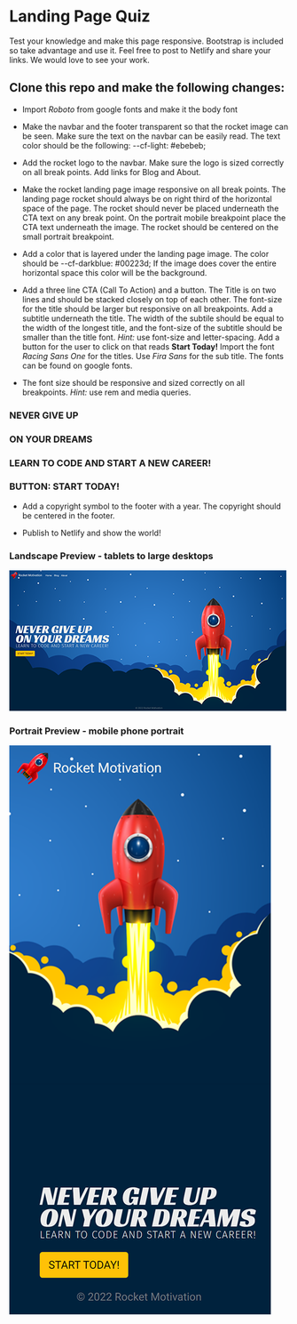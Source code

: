 # Landing Page Quiz
 Test your knowledge and make this page responsive. Bootstrap is included so take advantage and use it. 
 Feel free to post to Netlify and share your links. We would love to see your work.

 ## Clone this repo and make the following changes:

- Import *Roboto* from google fonts and make it the body font

- Make the navbar and the footer transparent so that the rocket image can be seen. Make sure the text on the navbar can be easily read. The text color should be the following:
 --cf-light: #ebebeb;

- Add the rocket logo to the navbar. Make sure the logo is sized correctly on all break points. Add links for Blog and About.

- Make the rocket landing page image responsive on all break points. The landing page rocket should always be on right third of the horizontal space of the page. The rocket should never be placed underneath the CTA text on any break point. On the portrait mobile breakpoint place the CTA text underneath the image. The rocket should be centered on the small portrait breakpoint.

- Add a color that is layered under the landing page image. The color should be 
 --cf-darkblue: #00223d;  If the image does cover the entire horizontal space this color will be the background. 
 

- Add a three line CTA (Call To Action) and a button. The Title is on two lines and should be stacked closely on top of each other. The font-size for the title should be larger but responsive on all breakpoints. Add a subtitle underneath the title. The width of the subtile should be equal to the width of the longest title, and the font-size of the subtitle should be smaller than the title font. *Hint:* use font-size and letter-spacing. Add a button for the user to click on that reads **Start Today!** Import the font *Racing Sans One* for the titles. Use *Fira Sans* for the sub title. The fonts can be found on google fonts.
 
- The font size should be responsive and sized correctly on all breakpoints. *Hint:* use rem and media queries.


 ### NEVER GIVE UP
 ### ON YOUR DREAMS
 ### LEARN TO CODE AND START A NEW CAREER!
 ### BUTTON: START TODAY!

- Add a copyright symbol to the footer with a year. The copyright should be centered in the footer.  

- Publish to Netlify and show the world!

### Landscape Preview - tablets to large desktops
![Landscape Preview](/img/LandPageQuizLandscape.PNG)

### Portrait Preview - mobile phone portrait
![Portrait Preview](/img/LandPageQuizPortrait.PNG)



